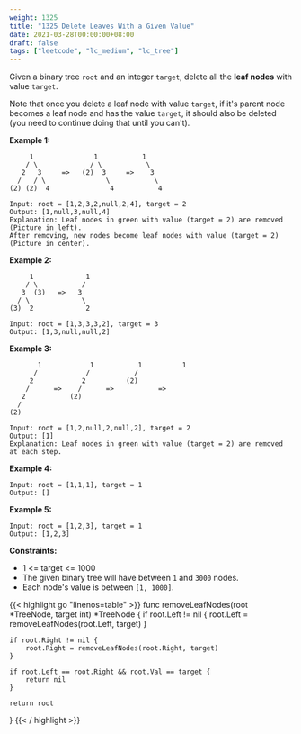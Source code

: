 ```yaml
---
weight: 1325
title: "1325 Delete Leaves With a Given Value"
date: 2021-03-28T00:00:00+08:00
draft: false
tags: ["leetcode", "lc_medium", "lc_tree"]
---
```


Given a binary tree `root` and an integer `target`, delete all the **leaf nodes** with value `target`.

Note that once you delete a leaf node with value `target`, if it's parent node becomes a leaf node and has the value `target`, it should also be deleted (you need to continue doing that until you can't).

**Example 1:**
```
     1               1           1
    / \             / \           \
   2   3     =>   (2)  3     =>    3
  /   / \               \           \
(2) (2)  4               4           4

Input: root = [1,2,3,2,null,2,4], target = 2
Output: [1,null,3,null,4]
Explanation: Leaf nodes in green with value (target = 2) are removed (Picture in left). 
After removing, new nodes become leaf nodes with value (target = 2) (Picture in center).
```
**Example 2:**
```
     1             1
    / \           /
   3  (3)   =>   3
  / \             \
(3)  2             2

Input: root = [1,3,3,3,2], target = 3
Output: [1,3,null,null,2]
```
**Example 3:**
```
       1            1           1          1
      /            /           /
     2            2          (2)
    /      =>    /      =>           =>
   2           (2)
  /
(2)

Input: root = [1,2,null,2,null,2], target = 2
Output: [1]
Explanation: Leaf nodes in green with value (target = 2) are removed at each step.
```
**Example 4:**
```
Input: root = [1,1,1], target = 1
Output: []
```
**Example 5:**
```
Input: root = [1,2,3], target = 1
Output: [1,2,3]
```

**Constraints:**
- 1 <= target <= 1000
- The given binary tree will have between `1` and `3000` nodes.
- Each node's value is between `[1, 1000]`.

<div class="tabs"></div>
<div class="tab-content">
<div id="golang" class="lang">
{{< highlight go "linenos=table" >}}
func removeLeafNodes(root *TreeNode, target int) *TreeNode {
	if root.Left != nil {
		root.Left = removeLeafNodes(root.Left, target)
	}

	if root.Right != nil {
		root.Right = removeLeafNodes(root.Right, target)
	}

	if root.Left == root.Right && root.Val == target {
		return nil
	}

	return root
}
{{< / highlight >}}
</div>
</div>
